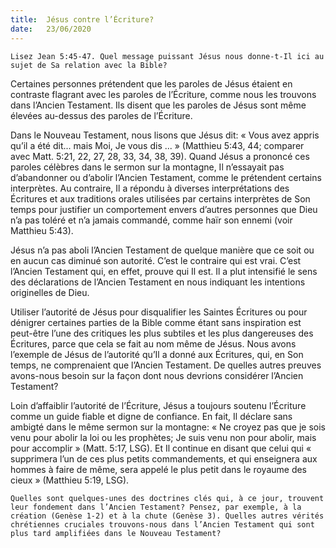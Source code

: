 ```yaml
---
title:  Jésus contre l’Écriture?
date:   23/06/2020
---
```


`Lisez Jean 5:45-47. Quel message puissant Jésus nous donne-t-Il ici au sujet de Sa relation avec la Bible?`

Certaines personnes prétendent que les paroles de Jésus étaient en contraste flagrant avec les paroles de l’Écriture, comme nous les trouvons dans l’Ancien Testament. Ils disent que les paroles de Jésus sont même élevées au-dessus des paroles de l’Écriture.

Dans le Nouveau Testament, nous lisons que Jésus dit: « Vous avez appris qu’il a été dit... mais Moi, Je vous dis ... » (Matthieu 5:43, 44; comparer avec Matt. 5:21, 22, 27, 28, 33, 34, 38, 39). Quand Jésus a prononcé ces paroles célèbres dans le sermon sur la montagne, Il n’essayait pas d’abandonner ou d’abolir l’Ancien Testament, comme le prétendent certains interprètes. Au contraire, Il a répondu à diverses interprétations des Écritures et aux traditions orales utilisées par certains interprètes de Son temps pour justifier un comportement envers d’autres personnes que Dieu n’a pas toléré et n’a jamais commandé, comme haïr son ennemi (voir Matthieu 5:43).

Jésus n’a pas aboli l’Ancien Testament de quelque manière que ce soit ou en aucun cas diminué son autorité. C’est le contraire qui est vrai. C’est l’Ancien Testament qui, en effet, prouve qui Il est. Il a plut intensifié le sens des déclarations de l’Ancien Testament en nous indiquant les intentions originelles de Dieu.

Utiliser l’autorité de Jésus pour disqualifier les Saintes Écritures ou pour dénigrer certaines parties de la Bible comme étant sans inspiration est peut-être l’une des critiques les plus subtiles et les plus dangereuses des Écritures, parce que cela se fait au nom même de Jésus. Nous avons l’exemple de Jésus de l’autorité qu’Il a donné aux Écritures, qui, en Son temps, ne comprenaient que l’Ancien Testament. De quelles autres preuves avons-nous besoin sur la façon dont nous devrions considérer l’Ancien Testament?

Loin d’affaiblir l’autorité de l’Écriture, Jésus a toujours soutenu l’Écriture comme un guide fiable et digne de confiance. En fait, Il déclare sans ambigté dans le même sermon sur la montagne: « Ne croyez pas que je sois venu pour abolir la loi ou les prophètes; Je suis venu non pour abolir, mais pour accomplir » (Matt. 5:17, LSG). Et Il continue en disant que celui qui « supprimera l’un de ces plus petits commandements, et qui enseignera aux hommes à faire de même, sera appelé le plus petit dans le royaume des cieux » (Matthieu 5:19, LSG).

`Quelles sont quelques-unes des doctrines clés qui, à ce jour, trouvent leur fondement dans l’Ancien Testament? Pensez, par exemple, à la création (Genèse 1-2) et à la chute (Genèse 3). Quelles autres vérités chrétiennes cruciales trouvons-nous dans l’Ancien Testament qui sont plus tard amplifiées dans le Nouveau Testament?`
